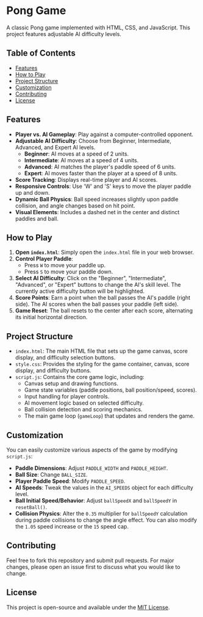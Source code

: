 # Pong Game

A classic Pong game implemented with HTML, CSS, and JavaScript. This project features adjustable AI difficulty levels.

## Table of Contents

- [Features](#features)
- [How to Play](#how-to-play)
- [Project Structure](#project-structure)
- [Customization](#customization)
- [Contributing](#contributing)
- [License](#license)

## Features

* **Player vs. AI Gameplay**: Play against a computer-controlled opponent.
* **Adjustable AI Difficulty**: Choose from Beginner, Intermediate, Advanced, and Expert AI levels.
    * **Beginner**: AI moves at a speed of 2 units.
    * **Intermediate**: AI moves at a speed of 4 units.
    * **Advanced**: AI matches the player's paddle speed of 6 units.
    * **Expert**: AI moves faster than the player at a speed of 8 units.
* **Score Tracking**: Displays real-time player and AI scores.
* **Responsive Controls**: Use 'W' and 'S' keys to move the player paddle up and down.
* **Dynamic Ball Physics**: Ball speed increases slightly upon paddle collision, and angle changes based on hit point.
* **Visual Elements**: Includes a dashed net in the center and distinct paddles and ball.

## How to Play

1.  **Open `index.html`**: Simply open the `index.html` file in your web browser.
2.  **Control Player Paddle**:
    * Press `W` to move your paddle up.
    * Press `S` to move your paddle down.
3.  **Select AI Difficulty**: Click on the "Beginner", "Intermediate", "Advanced", or "Expert" buttons to change the AI's skill level. The currently active difficulty button will be highlighted.
4.  **Score Points**: Earn a point when the ball passes the AI's paddle (right side). The AI scores when the ball passes your paddle (left side).
5.  **Game Reset**: The ball resets to the center after each score, alternating its initial horizontal direction.

## Project Structure

* `index.html`: The main HTML file that sets up the game canvas, score display, and difficulty selection buttons.
* `style.css`: Provides the styling for the game container, canvas, score display, and difficulty buttons.
* `script.js`: Contains the core game logic, including:
    * Canvas setup and drawing functions.
    * Game state variables (paddle positions, ball position/speed, scores).
    * Input handling for player controls.
    * AI movement logic based on selected difficulty.
    * Ball collision detection and scoring mechanics.
    * The main game loop (`gameLoop`) that updates and renders the game.

## Customization

You can easily customize various aspects of the game by modifying `script.js`:

* **Paddle Dimensions**: Adjust `PADDLE_WIDTH` and `PADDLE_HEIGHT`.
* **Ball Size**: Change `BALL_SIZE`.
* **Player Paddle Speed**: Modify `PADDLE_SPEED`.
* **AI Speeds**: Tweak the values in the `AI_SPEEDS` object for each difficulty level.
* **Ball Initial Speed/Behavior**: Adjust `ballSpeedX` and `ballSpeedY` in `resetBall()`.
* **Collision Physics**: Alter the `0.35` multiplier for `ballSpeedY` calculation during paddle collisions to change the angle effect. You can also modify the `1.05` speed increase or the `15` speed cap.

## Contributing

Feel free to fork this repository and submit pull requests. For major changes, please open an issue first to discuss what you would like to change.

## License

This project is open-source and available under the [MIT License](LICENSE).
